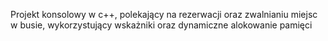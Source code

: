 Projekt konsolowy w c++, polekający na rezerwacji oraz zwalnianiu miejsc w busie, wykorzystujący wskażniki oraz dynamiczne alokowanie pamięci
